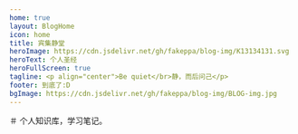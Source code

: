 ```yaml
---
home: true
layout: BlogHome
icon: home
title: 宾集静堂
heroImage: https://cdn.jsdelivr.net/gh/fakeppa/blog-img/K13134131.svg
heroText: 个人圣经
heroFullScreen: true
tagline: <p align="center">Be quiet</br>静，而后问己</p>
footer: 到底了:D
bgImage: https://cdn.jsdelivr.net/gh/fakeppa/blog-img/BLOG-img.jpg
---
```


＃ 个人知识库，学习笔记。

